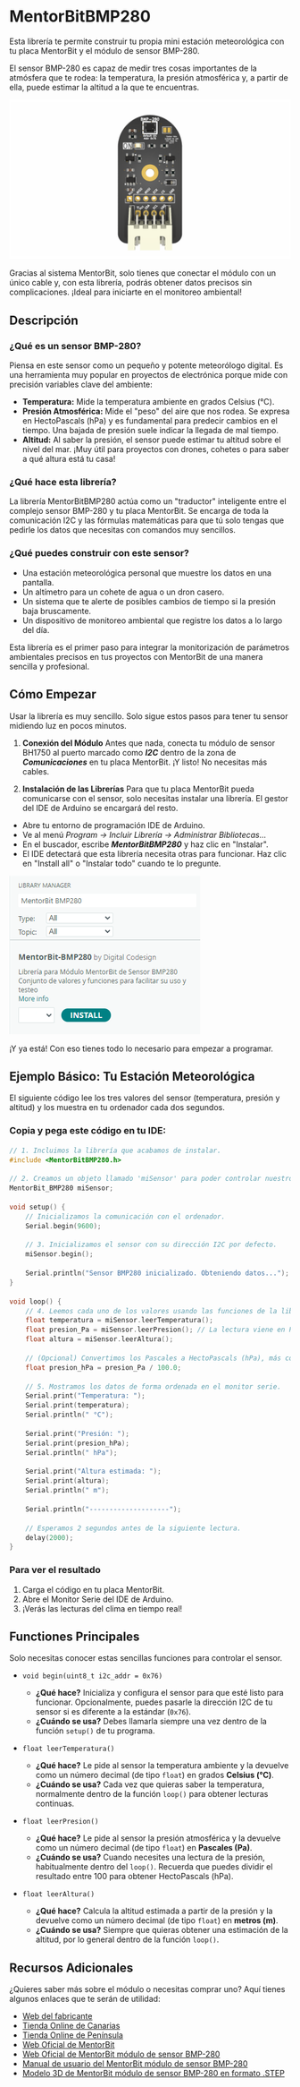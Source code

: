 # MentorBitBMP280
Esta librería te permite construir tu propia mini estación meteorológica con tu placa MentorBit y el módulo de sensor BMP-280.

El sensor BMP-280 es capaz de medir tres cosas importantes de la atmósfera que te rodea: la temperatura, la presión atmosférica y, a partir de ella, puede estimar la altitud a la que te encuentras.

![Render del Módulo MentorBit de BMP-280.](https://github.com/DigitalCodesign/MentorBit-BMP280/blob/main/assets/BMP280_Module.png)

Gracias al sistema MentorBit, solo tienes que conectar el módulo con un único cable y, con esta librería, podrás obtener datos precisos sin complicaciones. ¡Ideal para iniciarte en el monitoreo ambiental!

## Descripción

### ¿Qué es un sensor BMP-280?
Piensa en este sensor como un pequeño y potente meteorólogo digital. Es una herramienta muy popular en proyectos de electrónica porque mide con precisión variables clave del ambiente:

- **Temperatura:** Mide la temperatura ambiente en grados Celsius (°C).
- **Presión Atmosférica:** Mide el "peso" del aire que nos rodea. Se expresa en HectoPascals (hPa) y es fundamental para predecir cambios en el tiempo. Una bajada de presión suele indicar la llegada de mal tiempo.
- **Altitud:** Al saber la presión, el sensor puede estimar tu altitud sobre el nivel del mar. ¡Muy útil para proyectos con drones, cohetes o para saber a qué altura está tu casa!

### ¿Qué hace esta librería?
La librería MentorBitBMP280 actúa como un "traductor" inteligente entre el complejo sensor BMP-280 y tu placa MentorBit. Se encarga de toda la comunicación I2C y las fórmulas matemáticas para que tú solo tengas que pedirle los datos que necesitas con comandos muy sencillos.

### ¿Qué puedes construir con este sensor?
- Una estación meteorológica personal que muestre los datos en una pantalla.
- Un altímetro para un cohete de agua o un dron casero.
- Un sistema que te alerte de posibles cambios de tiempo si la presión baja bruscamente.
- Un dispositivo de monitoreo ambiental que registre los datos a lo largo del día.

Esta librería es el primer paso para integrar la monitorización de parámetros ambientales precisos en tus proyectos con MentorBit de una manera sencilla y profesional.

## Cómo Empezar

Usar la librería es muy sencillo. Solo sigue estos pasos para tener tu sensor midiendo luz en pocos minutos.

1. **Conexión del Módulo**
Antes que nada, conecta tu módulo de sensor BH1750 al puerto marcado como ***I2C*** dentro de la zona de ***Comunicaciones*** en tu placa MentorBit. ¡Y listo! No necesitas más cables.

2. **Instalación de las Librerías**
Para que tu placa MentorBit pueda comunicarse con el sensor, solo necesitas instalar una librería. El gestor del IDE de Arduino se encargará del resto.

- Abre tu entorno de programación IDE de Arduino.
- Ve al menú *Program -> Incluir Librería -> Administrar Bibliotecas...*
- En el buscador, escribe ***MentorBitBMP280*** y haz clic en "Instalar".
- El IDE detectará que esta librería necesita otras para funcionar. Haz clic en "Install all" o "Instalar todo" cuando te lo pregunte.

![Ejemplo de búsqueda en el gestor de librerías del IDE de Arduino.](https://github.com/DigitalCodesign/MentorBit-BMP280/blob/main/assets/library_instalation_example.png)

¡Y ya está! Con eso tienes todo lo necesario para empezar a programar.

## Ejemplo Básico: Tu Estación Meteorológica
El siguiente código lee los tres valores del sensor (temperatura, presión y altitud) y los muestra en tu ordenador cada dos segundos.

### Copia y pega este código en tu IDE:

```c++
// 1. Incluimos la librería que acabamos de instalar.
#include <MentorBitBMP280.h>

// 2. Creamos un objeto llamado 'miSensor' para poder controlar nuestro BMP-280.
MentorBit_BMP280 miSensor;

void setup() {
    // Inicializamos la comunicación con el ordenador.
    Serial.begin(9600);
    
    // 3. Inicializamos el sensor con su dirección I2C por defecto.
    miSensor.begin();
    
    Serial.println("Sensor BMP280 inicializado. Obteniendo datos...");
}

void loop() {
    // 4. Leemos cada uno de los valores usando las funciones de la librería.
    float temperatura = miSensor.leerTemperatura();
    float presion_Pa = miSensor.leerPresion(); // La lectura viene en Pascales (Pa)
    float altura = miSensor.leerAltura();

    // (Opcional) Convertimos los Pascales a HectoPascals (hPa), más común en meteorología.
    float presion_hPa = presion_Pa / 100.0;

    // 5. Mostramos los datos de forma ordenada en el monitor serie.
    Serial.print("Temperatura: ");
    Serial.print(temperatura);
    Serial.println(" °C");

    Serial.print("Presión: ");
    Serial.print(presion_hPa);
    Serial.println(" hPa");

    Serial.print("Altura estimada: ");
    Serial.print(altura);
    Serial.println(" m");

    Serial.println("--------------------");

    // Esperamos 2 segundos antes de la siguiente lectura.
    delay(2000);
}
```
### Para ver el resultado
1. Carga el código en tu placa MentorBit.
2. Abre el Monitor Serie del IDE de Arduino.
3. ¡Verás las lecturas del clima en tiempo real!

## Functiones Principales
Solo necesitas conocer estas sencillas funciones para controlar el sensor.

- <code>void begin(uint8_t i2c_addr = 0x76)</code>
   - **¿Qué hace?** Inicializa y configura el sensor para que esté listo para funcionar. Opcionalmente, puedes pasarle la dirección I2C de tu sensor si es diferente a la estándar (<code>0x76</code>).
   - **¿Cuándo se usa?** Debes llamarla siempre una vez dentro de la función <code>setup()</code> de tu programa.

- <code>float leerTemperatura()</code>
   - **¿Qué hace?** Le pide al sensor la temperatura ambiente y la devuelve como un número decimal (de tipo <code>float</code>) en grados **Celsius (°C)**.
   - **¿Cuándo se usa?** Cada vez que quieras saber la temperatura, normalmente dentro de la función <code>loop()</code> para obtener lecturas continuas.

- <code>float leerPresion()</code>
   - **¿Qué hace?** Le pide al sensor la presión atmosférica y la devuelve como un número decimal (de tipo <code>float</code>) en **Pascales (Pa)**.
   - **¿Cuándo se usa?** Cuando necesites una lectura de la presión, habitualmente dentro del <code>loop()</code>. Recuerda que puedes dividir el resultado entre 100 para obtener HectoPascals (hPa).

- <code>float leerAltura()</code>
   - **¿Qué hace?** Calcula la altitud estimada a partir de la presión y la devuelve como un número decimal (de tipo <code>float</code>) en **metros (m)**.
   - **¿Cuándo se usa?** Siempre que quieras obtener una estimación de la altitud, por lo general dentro de la función <code>loop()</code>.

## Recursos Adicionales
¿Quieres saber más sobre el módulo o necesitas comprar uno? Aquí tienes algunos enlaces que te serán de utilidad:

- [Web del fabricante](https://digitalcodesign.com/)
- [Tienda Online de Canarias](https://canarias.digitalcodesign.com/shop)
- [Tienda Online de Península](https://digitalcodesign.com/shop)
- [Web Oficial de MentorBit](https://digitalcodesign.com/mentorbit)
- [Web Oficial de MentorBit módulo de sensor BMP-280](https://canarias.digitalcodesign.com/shop/00038843-mentorbit-modulo-de-sensor-bmp-280-8116)
- [Manual de usuario del MentorBit módulo de sensor BMP-280](https://drive.google.com/file/d/1rPk9sRrEuS1h55T5Gu-Q_wcZwsAK9I8Y/view?usp=drive_link)
- [Modelo 3D de MentorBit módulo de sensor BMP-280 en formato .STEP](https://drive.google.com/file/d/1ahaK9Wh--3zj3Uh9wiCGhiTeSYJQ1jN1/view?usp=drive_link)
